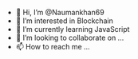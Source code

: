 - 👋 Hi, I’m @Naumankhan69
- 👀 I’m interested in Blockchain 
- 🌱 I’m currently learning JavaScript 
- 💞️ I’m looking to collaborate on ...
- 📫 How to reach me ...

<!---
Naumankhan69/Naumankhan69 is a ✨ special ✨ repository because its `README.md` (this file) appears on your GitHub profile.
You can click the Preview link to take a look at your changes.
--->
